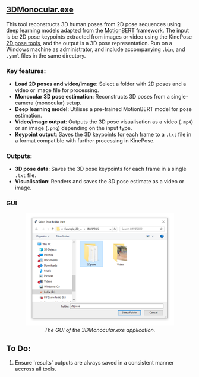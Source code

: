 ## [3DMonocular.exe](Dist/3DMonocular.exe)

This tool reconstructs 3D human poses from 2D pose sequences using deep learning models adapted from the [MotionBERT](https://github.com/Walter0807/MotionBERT) framework. The input is be 2D pose keypoints extracted from images or video using the KinePose [2D pose tools](https://github.com/KevGildea/KinePose/tree/main/2D), and the output is a 3D pose representation. Run on a Windows machine as administrator, and include accompanying `.bin`, and `.yaml` files in the same directory.

### Key features:

- **Load 2D poses and video/image**: Select a folder with 2D poses and a video or image file for processing.
- **Monocular 3D pose estimation**: Reconstructs 3D poses from a single-camera (monocular) setup.
- **Deep learning model**: Utilises a pre-trained MotionBERT model for pose estimation.
- **Video/image output**: Outputs the 3D pose visualisation as a video (`.mp4`) or an image (`.png`) depending on the input type.
- **Keypoint output**: Saves the 3D keypoints for each frame to a `.txt` file in a format compatible with further processing in KinePose.

### Outputs:
- **3D pose data**: Saves the 3D pose keypoints for each frame in a single `.txt` file.
- **Visualisation**: Renders and saves the 3D pose estimate as a video or image.


### GUI
<p align="center">
  <img src="https://github.com/KevGildea/KinePose/blob/main/images/3DMonocular.PNG" alt="3DMonocular.exe" width="400">
  <br>
  <i>The GUI of the 3DMonocular.exe application.</i>
</p>


## To Do:
1. Ensure 'results' outputs are always saved in a consistent manner accross all tools.
